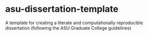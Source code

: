# asu-dissertation-template
A template for creating a literate and computationally reproducible dissertation (following the ASU Graduate College guidelines)
